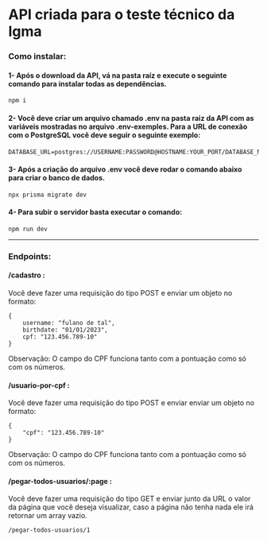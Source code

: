 # API criada para o teste técnico da Igma

  

### Como instalar:

#### 1- Após o download da API, vá na pasta raíz e execute o seguinte comando para instalar todas as dependências.
```
npm i
```

#### 2- Você deve criar um arquivo chamado .env na pasta raiz da API com as variáveis mostradas no arquivo .env-exemples. Para a URL de conexão com o PostgreSQL você deve seguir o seguinte exemplo:
```
DATABASE_URL=postgres://USERNAME:PASSWORD@HOSTNAME:YOUR_PORT/DATABASE_NAME
```

#### 3- Após a criação do arquivo .env você deve rodar o comando abaixo para criar o banco de dados.
```
npx prisma migrate dev
```

#### 4- Para subir o servidor basta executar o comando:
```
npm run dev
```

---

### Endpoints:

#### /cadastro : 
Você deve fazer uma requisição do tipo POST e enviar um objeto no formato:

    {
	    username: "fulano de tal",
	    birthdate: "01/01/2023",
	    cpf: "123.456.789-10"
	}
Observação: O campo do CPF funciona tanto com a pontuação como só com os números.

#### /usuario-por-cpf :
Você deve fazer uma requisição do tipo POST e enviar enviar um objeto no formato:

    {  
	    "cpf": "123.456.789-10"
	}
Observação: O campo do CPF funciona tanto com a pontuação como só com os números.

#### /pegar-todos-usuarios/:page :
Você deve fazer uma requisição do tipo GET e enviar junto da URL o valor da página que você deseja visualizar, caso a página não tenha nada ele irá retornar um array vazio.

    /pegar-todos-usuarios/1
